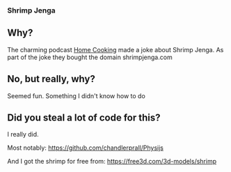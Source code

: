### Shrimp Jenga

## Why?

The charming podcast [Home Cooking](https://homecooking.show/) made a joke about Shrimp Jenga. As part of the joke they bought the domain shrimpjenga.com

## No, but really, why?

Seemed fun. Something I didn't know how to do

## Did you steal a lot of code for this?

I really did.

Most notably: https://github.com/chandlerprall/Physijs

And I got the shrimp for free from: https://free3d.com/3d-models/shrimp

